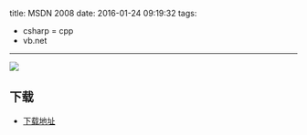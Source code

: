 title: MSDN 2008
date: 2016-01-24 09:19:32
tags:
  - csharp
  = cpp
  - vb.net
---

![](http://h.hiphotos.baidu.com/exp/w=480/sign=3f8af41197cad1c8d0bbfd2f4f3f67c4/aa18972bd40735fae909aa879c510fb30f240816.jpg)

<!--more-->

## 下载 ##

+ [下载地址](https://www.microsoft.com/zh-cn/download/details.aspx?id=20955)